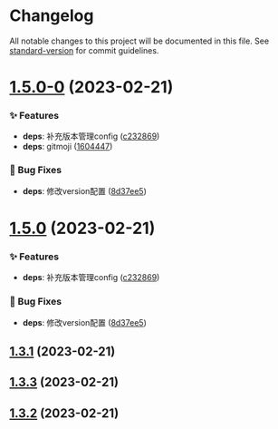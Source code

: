 # Changelog

All notable changes to this project will be documented in this file. See [standard-version](https://github.com/conventional-changelog/standard-version) for commit guidelines.

# [1.5.0-0](https://github.com/yunxuanc/huskyCommitLint/compare/release-20230221-v1.3.3...release-20230221-v1.5.0-0) (2023-02-21)


### ✨ Features

* **deps**: 补充版本管理config ([c232869](https://github.com/yunxuanc/huskyCommitLint/commit/c232869))
* **deps**: gitmoji ([1604447](https://github.com/yunxuanc/huskyCommitLint/commit/1604447))


### 🐛 Bug Fixes

* **deps**: 修改version配置 ([8d37ee5](https://github.com/yunxuanc/huskyCommitLint/commit/8d37ee5))



# [1.5.0](https://github.com/yunxuanc/huskyCommitLint/compare/release-20230221-v1.3.3...release-20230221-v1.5.0) (2023-02-21)


### ✨ Features

* **deps**: 补充版本管理config ([c232869](https://github.com/yunxuanc/huskyCommitLint/commit/c232869))


### 🐛 Bug Fixes

* **deps**: 修改version配置 ([8d37ee5](https://github.com/yunxuanc/huskyCommitLint/commit/8d37ee5))



## [1.3.1](https://github.com/yunxuanc/huskyCommitLint/compare/release-20230221-v1.3.3...release-20230221-v1.3.1) (2023-02-21)



## [1.3.3](https://github.com/yunxuanc/huskyCommitLint/compare/release-20230221-v1.3.2...release-20230221-v1.3.3) (2023-02-21)



## [1.3.2](https://github.com/yunxuanc/huskyCommitLint/compare/release-20230221-v1.3.1...release-20230221-v1.3.2) (2023-02-21)
